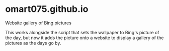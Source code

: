 # omart075.github.io
Website gallery of Bing pictures

This works alongside the script that sets the wallpaper to Bing's picture of the day, but now it adds the picture onto
a website to display a gallery of the pictures as the days go by.
